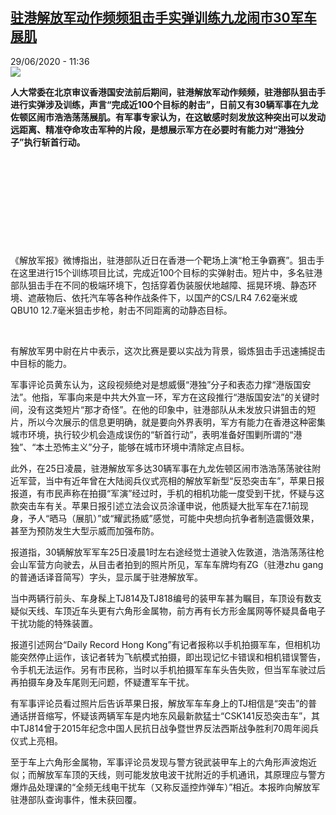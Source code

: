 <!--1593424480000-->
[驻港解放军动作频频狙击手实弹训练九龙闹市30军车展肌](http://www.rfi.fr//cn/%E6%B8%AF%E6%BE%B3%E5%8F%B0/20200629-%E9%A9%BB%E6%B8%AF%E8%A7%A3%E6%94%BE%E5%86%9B%E5%8A%A8%E4%BD%9C%E9%A2%91%E9%A2%91%E7%8B%99%E5%87%BB%E6%89%8B%E5%AE%9E%E5%BC%B9%E8%AE%AD%E7%BB%83%E4%B9%9D%E9%BE%99%E9%97%B9%E5%B8%8230%E5%86%9B%E8%BD%A6%E5%B1%95%E8%82%8C)
------

<div>29/06/2020 - 11:36</div><img src="https://s.rfi.fr/media/display/e5f88fdc-b9eb-11ea-9bf9-005056a98db9/w:310/p:16x9/HK0628.jpg"><p><strong>人大常委在北京审议香港国安法前后期间，驻港解放军动作频频，驻港部队狙击手进行实弹涉及训练，声言“完成近100个目标的射击”，日前又有30辆军事在九龙佐顿区闹市浩浩荡荡展肌。有军事专家认为，在这敏感时刻发放这种突出可以发动远距离、精准夺命攻击军种的片段，是想展示军方在必要时有能力对“港独分子”执行斩首行动。</strong></p><div class="t-content__body u-clearfix"><div class="m-interstitial"></div><p> </p><p> </p><p> </p><p> </p><p> </p><p>《解放军报》微博指出，驻港部队近日在香港一个靶场上演“枪王争霸赛”。狙击手在这里进行15个训练项目比试，完成近100个目标的实弹射击。短片中，多名驻港部队狙击手在不同的极端环境下，包括穿着伪装服伏地越障、摇晃环境、静态环境、遮蔽物后、依托汽车等各种作战条件下，以国产的CS/LR4 7.62毫米或QBU10 12.7毫米狙击步枪，射击不同距离的动静态目标。</p><p> </p><p>有解放军男中尉在片中表示，这次比赛是要以实战为背景，锻炼狙击手迅速捕捉击中目标的能力。</p><p>军事评论员黄东认为，这段视频绝对是想威慑“港独”分子和表态力撑“港版国安法”。他指，军事向来是中共大外宣一环，军方在这段推行“港版国安法”的关键时间，没有这类短片“那才奇怪”。在他的印象中，驻港部队从未发放只讲狙击的短片，所以今次展示的信息更明确，就是要向外界表明，军方有能力在香港这种密集城市环境，执行较少机会造成误伤的“斩首行动”，表明准备好围剿所谓的“港独”、“本土恐怖主义”分子，能够在城市环境中清除定点目标。</p><p>此外，在25日凌晨，驻港解放军多达30辆军事在九龙佐顿区闹市浩浩荡荡驶往附近军营，当中有近年曾在大陆阅兵仪式亮相的解放军新型“反恐突击车”，苹果日报报道，有市民声称在拍摄“军演”经过时，手机的相机功能一度受到干扰，怀疑与这款突击车有关。苹果日报引述立法会议员涂谨申说，他质疑大批军车在7.1前现身，予人“晒马（展肌）”或“耀武扬威”感觉，可能中央想向抗争者制造震慑效果，甚至为预防发生大型示威而加强布防。</p><p>报道指，30辆解放军军车25日凌晨1时左右途经觉士道驶入佐敦道，浩浩荡荡往枪会山军营方向驶去，从目击者拍到的照片所见，军车车牌均有ZG（驻港zhu gang的普通话译音简写）字头，显示属于驻港解放军。</p><p>当中两辆行前头、车身髹上TJ814及TJ818编号的装甲车甚为瞩目，车顶设有数支疑似天线、车顶近车头更有六角形金属物，前方再有长方形金属网等怀疑具备电子干扰功能的特殊装置。</p><p>报道引述网台“Daily Record Hong Kong”有记者报称以手机拍摄军车，但相机功能突然停止运作，该记者转为飞航模式拍摄，即出现记忆卡错误和相机错误警告，令手机无法运作。另有市民称，当时以手机拍摄军车车头告失败，但当军车驶过后再拍摄车身及车尾则无问题，怀疑遭军车干扰。</p><p>有军事评论员看过照片后告诉苹果日报，解放军车车身上的TJ相信是“突击”的普通话拼音缩写，怀疑该两辆军车是内地东风最新款猛士“CSK141反恐突击车”，其中TJ814曾于2015年纪念中国人民抗日战争暨世界反法西斯战争胜利70周年阅兵仪式上亮相。</p><p>至于车上六角形金属物，军事评论员发现与警方锐武装甲车上的六角形声波炮近似；而解放军车顶的天线，则可能发放电波干扰附近的手机通讯，其原理应与警方爆炸品处理课的“全频无线电干扰车（又称反遥控炸弹车）”相近。本报昨向解放军驻港部队查询事件，惟未获回覆。</p><div class="o-self-promo o-self-promo--nl o-self-promo--hidden" data-selfpromo-newsletter></div><div class="o-self-promo o-self-promo--app o-self-promo--hidden" data-selfpromo-app></div></div>
